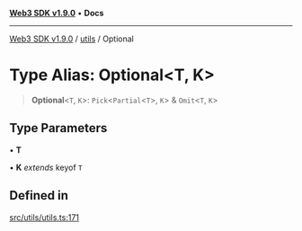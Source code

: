 [**Web3 SDK v1.9.0**](../../../README.md) • **Docs**

***

[Web3 SDK v1.9.0](../../../globals.md) / [utils](../README.md) / Optional

# Type Alias: Optional\<T, K\>

> **Optional**\<`T`, `K`\>: `Pick`\<`Partial`\<`T`\>, `K`\> & `Omit`\<`T`, `K`\>

## Type Parameters

• **T**

• **K** *extends* keyof `T`

## Defined in

[src/utils/utils.ts:171](https://github.com/Mystic-Nayy/alephium-web3/blob/ee41f5e0e7d7fb0b155fe62f05b2ac03772895ca/packages/web3/src/utils/utils.ts#L171)
